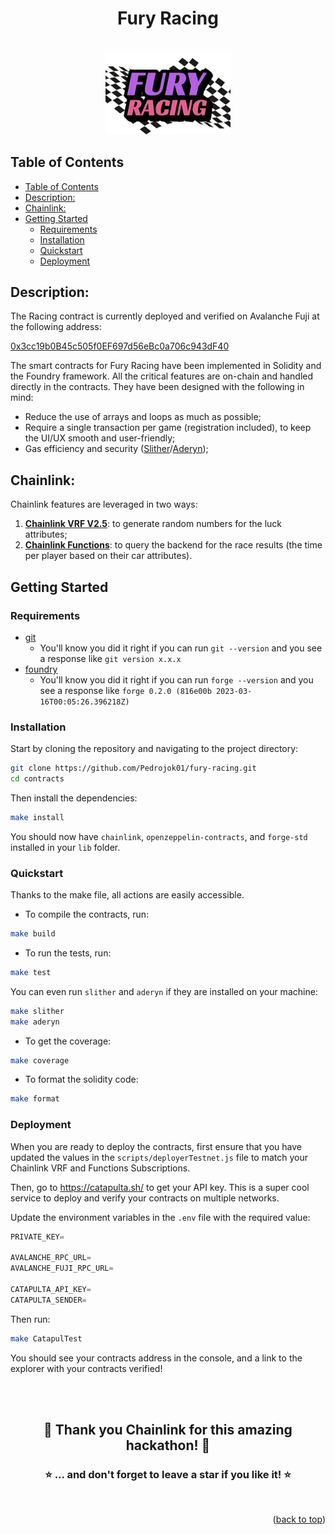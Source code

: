 <div align="center">

<h1><strong> Fury Racing </strong></h1><br/>
<img src="../frontend/public/img/Fury_Racing_logo_HD.png" width="200" alt="Fury Racing logo" />
<br/>

</div>

## Table of Contents

- [Table of Contents](#table-of-contents)
- [Description:](#description)
- [Chainlink:](#chainlink)
- [Getting Started](#getting-started)
  - [Requirements](#requirements)
  - [Installation](#installation)
  - [Quickstart](#quickstart)
  - [Deployment](#deployment)

## Description:

The Racing contract is currently deployed and verified on Avalanche Fuji at the following address:

[0x3cc19b0B45c505f0EF697d56eBc0a706c943dF40](https://testnet.snowscan.xyz/address/0x3cc19b0B45c505f0EF697d56eBc0a706c943dF40)

The smart contracts for Fury Racing have been implemented in Solidity and the Foundry framework. All the critical features are on-chain and handled directly in the contracts. They have been designed with the following in mind:

- Reduce the use of arrays and loops as much as possible;
- Require a single transaction per game (registration included), to keep the UI/UX smooth and user-friendly;
- Gas efficiency and security ([Slither](https://github.com/crytic/slither)/[Aderyn](https://github.com/Cyfrin/aderyn));

## Chainlink:

Chainlink features are leveraged in two ways:

1. [**Chainlink VRF V2.5**](https://docs.chain.link/vrf): to generate random numbers for the luck attributes;
2. [**Chainlink Functions**](https://docs.chain.link/chainlink-functions): to query the backend for the race results (the time per player based on their car attributes).

## Getting Started

### Requirements

- [git](https://git-scm.com/book/en/v2/Getting-Started-Installing-Git)
  - You'll know you did it right if you can run `git --version` and you see a response like `git version x.x.x`
- [foundry](https://getfoundry.sh/)
  - You'll know you did it right if you can run `forge --version` and you see a response like `forge 0.2.0 (816e00b 2023-03-16T00:05:26.396218Z)`
  <!-- Additional requirements here -->

### Installation

Start by cloning the repository and navigating to the project directory:

```bash
git clone https://github.com/Pedrojok01/fury-racing.git
cd contracts
```

Then install the dependencies:

```bash
make install
```

You should now have `chainlink`, `openzeppelin-contracts`, and `forge-std` installed in your `lib` folder.

### Quickstart

Thanks to the make file, all actions are easily accessible.

- To compile the contracts, run:

```bash
make build
```

- To run the tests, run:

```bash
make test
```

You can even run `slither` and `aderyn` if they are installed on your machine:

```bash
make slither
make aderyn
```

- To get the coverage:

```bash
make coverage
```

- To format the solidity code:

```bash
make format
```

### Deployment

When you are ready to deploy the contracts, first ensure that you have updated the values in the `scripts/deployerTestnet.js` file to match your Chainlink VRF and Functions Subscriptions.

Then, go to https://catapulta.sh/ to get your API key. This is a super cool service to deploy and verify your contracts on multiple networks.

Update the environment variables in the `.env` file with the required value:

```js
PRIVATE_KEY=

AVALANCHE_RPC_URL=
AVALANCHE_FUJI_RPC_URL=

CATAPULTA_API_KEY=
CATAPULTA_SENDER=
```

Then run:

```bash
make CatapulTest
```

You should see your contracts address in the console, and a link to the explorer with your contracts verified!

<br></br>

<div align="center">
<h2>🎉 Thank you Chainlink for this amazing hackathon! 🎉</h2>
<h3>⭐️ ... and don't forget to leave a star if you like it! ⭐️</h3>
</div>

<br>

<p align="right">(<a href="#top">back to top</a>)</p>
